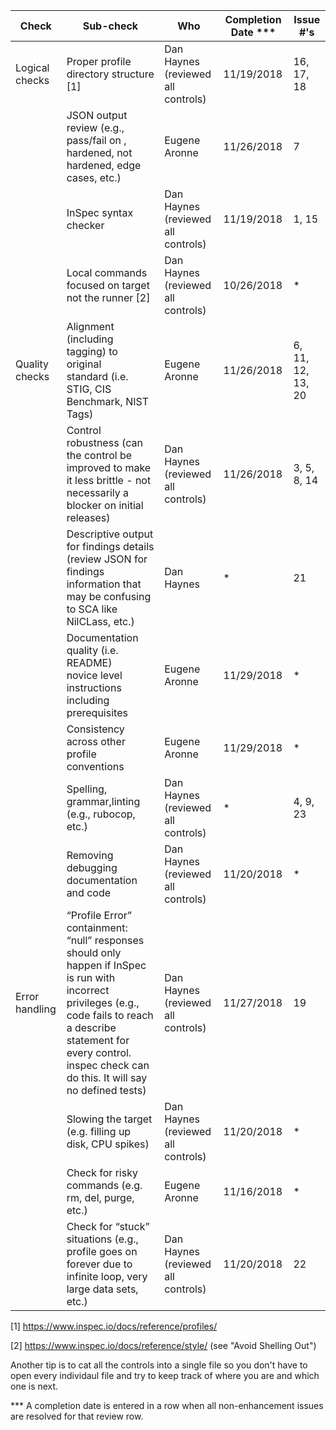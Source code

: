 | Check          | Sub-check                                                                         | Who | Completion Date *** | Issue #'s |
|----------------|-----------------------------------------------------------------------------------|-----|-----------------|-----------|
|Logical checks| Proper profile directory structure	[1]						|Dan Haynes (reviewed all controls)|11/19/2018|16, 17, 18|
||JSON output review (e.g., pass/fail on ,<br>hardened, not hardened, edge cases, etc.)|Eugene Aronne|11/26/2018|7|
||InSpec syntax checker|Dan Haynes (reviewed all controls)|11/19/2018|1, 15|
||Local commands focused on target not the runner [2]|Dan Haynes (reviewed all controls)|10/26/2018|*|
|Quality checks|Alignment (including tagging) to original<br> standard (i.e. STIG, CIS Benchmark, NIST Tags)|Eugene Aronne|11/26/2018|6, 11, 12, 13, 20|
||Control robustness (can the control be improved to make it less brittle - not necessarily a blocker on initial releases)|Dan Haynes (reviewed all controls)|11/26/2018|3, 5, 8, 14|
||Descriptive output for findings details (review JSON for findings information that may be confusing to SCA like NilCLass, etc.)|Dan Haynes|*|21|
||Documentation quality (i.e. README)<br> novice level instructions including prerequisites|Eugene Aronne|11/29/2018|*|
||Consistency across other profile conventions |Eugene Aronne|11/29/2018|*|
||Spelling, grammar,linting (e.g., rubocop, etc.)|Dan Haynes (reviewed all controls)|*|4, 9, 23|
||Removing debugging documentation and code|Dan Haynes (reviewed all controls)|11/20/2018|*|
| Error handling |“Profile Error” containment: “null” responses <br>should only happen if InSpec is run with incorrect privileges (e.g., code fails to reach a describe statement for every control. inspec check can do this. It will say no defined tests)|Dan Haynes (reviewed all controls)|11/27/2018|19|
||Slowing the target (e.g. filling up disk, CPU spikes)|Dan Haynes (reviewed all controls)|11/20/2018|*|
||Check for risky commands (e.g. rm, del, purge, etc.)|Eugene Aronne|11/16/2018|*|
||Check for “stuck” situations (e.g., profile goes on forever due to infinite loop, very large data sets, etc.)|Dan Haynes (reviewed all controls)|11/20/2018|22|


[1] https://www.inspec.io/docs/reference/profiles/

[2] https://www.inspec.io/docs/reference/style/ (see "Avoid Shelling Out")

Another tip is to cat all the controls into a single file so you don't have to open every individaul file and try to keep track of where you are and which one is next.

*** A completion date is entered in a row when all non-enhancement issues are resolved for that review row.
